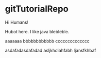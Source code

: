 # gitTutorialRepo

Hi Humans!

Hubot here. I like java blebleble.

aaaaaaa bbbbbbbbbbbb cccccccccccccc

asdafadasdafadad
asljkhdiahfabh
ljansfkhbaf
